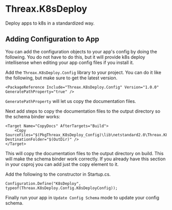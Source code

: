# Threax.K8sDeploy
Deploy apps to k8s in a standardized way.

## Adding Configuration to App
You can add the configuration objects to your app's config by doing the following. You do not have to do this, but it will provide k8s deploy intellisense when editing your app config files if you install it.

Add the `Threax.K8sDeploy.Config` library to your project. You can do it like the following, but make sure to get the latest version.
```
<PackageReference Include="Threax.K8sDeploy.Config" Version="1.0.0" GeneratePathProperty="true" />
```
`GeneratePathProperty` will let us copy the documentation files.

Next add steps to copy the documentation files to the output directory so the schema binder works:
```
<Target Name="CopyDocs" AfterTargets="Build">
    <Copy SourceFiles="$(PkgThreax_K8sDeploy_Config)\lib\netstandard2.0\Threax.K8sDeploy.Config.xml" DestinationFolder="$(OutDir)" />
</Target>
```
This will copy the documentation files to the output directory on build. This will make the schema binder work correctly. If you already have this section in your csproj you can add just the copy element to it.

Add the following to the constructor in Startup.cs.
```
Configuration.Define("K8sDeploy", typeof(Threax.K8sDeploy.Config.K8sDeployConfig));
```

Finally run your app in `Update Config Schema` mode to update your config schema.